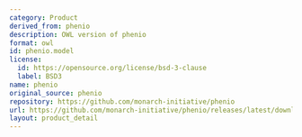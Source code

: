 ```yaml
---
category: Product
derived_from: phenio
description: OWL version of phenio
format: owl
id: phenio.model
license:
  id: https://opensource.org/license/bsd-3-clause
  label: BSD3
name: phenio
original_source: phenio
repository: https://github.com/monarch-initiative/phenio
url: https://github.com/monarch-initiative/phenio/releases/latest/download/phenio.owl
layout: product_detail
---
```

